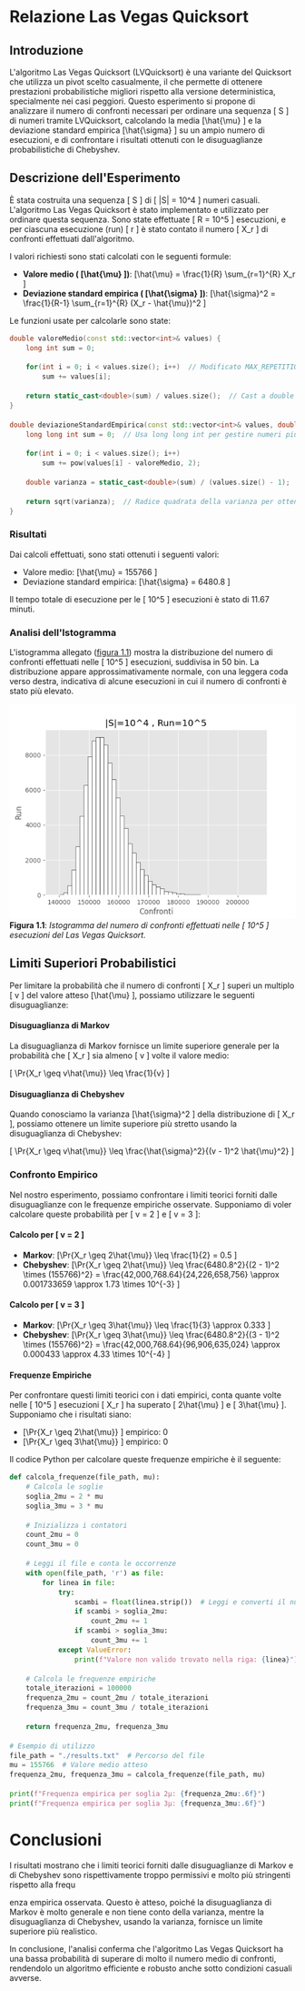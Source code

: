 # Relazione Las Vegas Quicksort

## Introduzione

L'algoritmo Las Vegas Quicksort (LVQuicksort) è una variante del Quicksort che utilizza un pivot scelto casualmente, il che permette di ottenere prestazioni probabilistiche migliori rispetto alla versione deterministica, specialmente nei casi peggiori. Questo esperimento si propone di analizzare il numero di confronti necessari per ordinare una sequenza  \[ S  \] di numeri tramite LVQuicksort, calcolando la media  \[\hat{\mu} \] e la deviazione standard empirica  \[\hat{\sigma} \] su un ampio numero di esecuzioni, e di confrontare i risultati ottenuti con le disuguaglianze probabilistiche di Chebyshev.

## Descrizione dell'Esperimento

È stata costruita una sequenza  \[ S  \] di  \[ |S| = 10^4  \] numeri casuali. L'algoritmo Las Vegas Quicksort è stato implementato e utilizzato per ordinare questa sequenza. Sono state effettuate  \[ R = 10^5  \] esecuzioni, e per ciascuna esecuzione (run)  \[ r  \] è stato contato il numero  \[ X_r  \] di confronti effettuati dall'algoritmo.

I valori richiesti sono stati calcolati con le seguenti formule:

- **Valore medio ( \[\hat{\mu} \])**:  \[\hat{\mu} = \frac{1}{R} \sum_{r=1}^{R} X_r \]
- **Deviazione standard empirica ( \[\hat{\sigma} \])**:  \[\hat{\sigma}^2 = \frac{1}{R-1} \sum_{r=1}^{R} (X_r - \hat{\mu})^2 \]

Le funzioni usate per calcolarle sono state:

```cpp
double valoreMedio(const std::vector<int>& values) {
    long int sum = 0;

    for(int i = 0; i < values.size(); i++)  // Modificato MAX_REPETITIONS a values.size()
        sum += values[i];
    
    return static_cast<double>(sum) / values.size();  // Cast a double per precisione
}

double deviazioneStandardEmpirica(const std::vector<int>& values, double valoreMedio) {
    long long int sum = 0;  // Usa long long int per gestire numeri più grandi
    
    for(int i = 0; i < values.size(); i++)
        sum += pow(values[i] - valoreMedio, 2);
        
    double varianza = static_cast<double>(sum) / (values.size() - 1);
    
    return sqrt(varianza);  // Radice quadrata della varianza per ottenere la deviazione standard
}
```

### Risultati

Dai calcoli effettuati, sono stati ottenuti i seguenti valori:

- Valore medio:  \[\hat{\mu} = 155766 \]
- Deviazione standard empirica:  \[\hat{\sigma} = 6480.8 \]

Il tempo totale di esecuzione per le  \[ 10^5  \] esecuzioni è stato di 11.67 minuti.

### Analisi dell'Istogramma

L'istogramma allegato ([figura 1.1](./Exported/Plot.png)) mostra la distribuzione del numero di confronti effettuati nelle  \[ 10^5  \] esecuzioni, suddivisa in 50 bin. La distribuzione appare approssimativamente normale, con una leggera coda verso destra, indicativa di alcune esecuzioni in cui il numero di confronti è stato più elevato.

![Istogramma Confronti](./Exported/Plot.png)
<br>**Figura 1.1**: *Istogramma del numero di confronti effettuati nelle  \[ 10^5  \] esecuzioni del Las Vegas Quicksort.*

## Limiti Superiori Probabilistici

Per limitare la probabilità che il numero di confronti  \[ X_r  \] superi un multiplo  \[ v  \] del valore atteso  \[\hat{\mu} \], possiamo utilizzare le seguenti disuguaglianze:

#### Disuguaglianza di Markov

La disuguaglianza di Markov fornisce un limite superiore generale per la probabilità che  \[ X_r  \] sia almeno  \[ v  \] volte il valore medio:

\[
\Pr\{X_r \geq v\hat{\mu}\} \leq \frac{1}{v}
\]

#### Disuguaglianza di Chebyshev

Quando conosciamo la varianza  \[\hat{\sigma}^2 \] della distribuzione di  \[ X_r  \], possiamo ottenere un limite superiore più stretto usando la disuguaglianza di Chebyshev:

\[
\Pr\{X_r \geq v\hat{\mu}\} \leq \frac{\hat{\sigma}^2}{(v - 1)^2 \hat{\mu}^2}
\]

### Confronto Empirico

Nel nostro esperimento, possiamo confrontare i limiti teorici forniti dalle disuguaglianze con le frequenze empiriche osservate. Supponiamo di voler calcolare queste probabilità per  \[ v = 2  \] e  \[ v = 3  \]:

#### Calcolo per  \[ v = 2  \]

- **Markov**:  \[\Pr\{X_r \geq 2\hat{\mu}\} \leq \frac{1}{2} = 0.5 \]
- **Chebyshev**:  \[\Pr\{X_r \geq 2\hat{\mu}\} \leq \frac{6480.8^2}{(2 - 1)^2 \times (155766)^2} = \frac{42,000,768.64}{24,226,658,756} \approx 0.001733659 \approx 1.73 \times 10^{-3} \]

#### Calcolo per  \[ v = 3  \]

- **Markov**:  \[\Pr\{X_r \geq 3\hat{\mu}\} \leq \frac{1}{3} \approx 0.333 \]
- **Chebyshev**:  \[\Pr\{X_r \geq 3\hat{\mu}\} \leq \frac{6480.8^2}{(3 - 1)^2 \times (155766)^2} = \frac{42,000,768.64}{96,906,635,024} \approx 0.000433 \approx 4.33 \times 10^{-4} \]

#### Frequenze Empiriche

Per confrontare questi limiti teorici con i dati empirici, conta quante volte nelle  \[ 10^5  \] esecuzioni  \[ X_r  \] ha superato  \[ 2\hat{\mu}  \] e  \[ 3\hat{\mu}  \]. Supponiamo che i risultati siano:

-  \[\Pr\{X_r \geq 2\hat{\mu}\} \] empirico: 0 
-  \[\Pr\{X_r \geq 3\hat{\mu}\} \] empirico: 0

Il codice Python per calcolare queste frequenze empiriche è il seguente:

```python
def calcola_frequenze(file_path, mu):
    # Calcola le soglie
    soglia_2mu = 2 * mu
    soglia_3mu = 3 * mu

    # Inizializza i contatori
    count_2mu = 0
    count_3mu = 0

    # Leggi il file e conta le occorrenze
    with open(file_path, 'r') as file:
        for linea in file:
            try:
                scambi = float(linea.strip())  # Leggi e converti il numero di scambi
                if scambi > soglia_2mu:
                    count_2mu += 1
                if scambi > soglia_3mu:
                    count_3mu += 1
            except ValueError:
                print(f"Valore non valido trovato nella riga: {linea}")

    # Calcola le frequenze empiriche
    totale_iterazioni = 100000  
    frequenza_2mu = count_2mu / totale_iterazioni
    frequenza_3mu = count_3mu / totale_iterazioni

    return frequenza_2mu, frequenza_3mu

# Esempio di utilizzo
file_path = "./results.txt"  # Percorso del file
mu = 155766  # Valore medio atteso
frequenza_2mu, frequenza_3mu = calcola_frequenze(file_path, mu)

print(f"Frequenza empirica per soglia 2μ: {frequenza_2mu:.6f}")
print(f"Frequenza empirica per soglia 3μ: {frequenza_3mu:.6f}")
```

# Conclusioni

I risultati mostrano che i limiti teorici forniti dalle disuguaglianze di Markov e di Chebyshev sono rispettivamente troppo permissivi e molto più stringenti rispetto alla frequ

enza empirica osservata. Questo è atteso, poiché la disuguaglianza di Markov è molto generale e non tiene conto della varianza, mentre la disuguaglianza di Chebyshev, usando la varianza, fornisce un limite superiore più realistico.

In conclusione, l'analisi conferma che l'algoritmo Las Vegas Quicksort ha una bassa probabilità di superare di molto il numero medio di confronti, rendendolo un algoritmo efficiente e robusto anche sotto condizioni casuali avverse.

